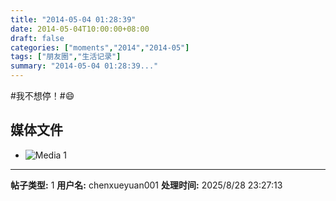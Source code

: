 ```yaml
---
title: "2014-05-04 01:28:39"
date: 2014-05-04T10:00:00+08:00
draft: false
categories: ["moments","2014","2014-05"]
tags: ["朋友圈","生活记录"]
summary: "2014-05-04 01:28:39..."
---
```


#我不想停！#😄

## 媒体文件

- ![Media 1](/Moments/photos/2014-05-04/201405040128390.jpg)

---

**帖子类型:** 1
**用户名:** chenxueyuan001
**处理时间:** 2025/8/28 23:27:13